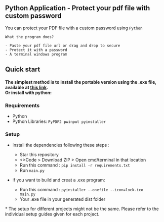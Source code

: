 ## Python Application - Protect your pdf file with custom password
You can protect your PDF file with a custom password using `Python`

[//]: # (<h4><p align="center"><img src="" width="800"/></p></h4>)

```
What the program does? 

- Paste your pdf file url or drag and drop to secure
- Protect it with a password 
- A terminal windows program
``` 

## Quick start 

<h4>The simplest method is to install the portable version using the .exe file, available at <a href="fake">this link</a>.
<br>
Or install with <b>python</b>:

### Requirements

* Python
* Python Libraries: `PyPDF2 pwinput pyinstaller`

### Setup 

- Install the dependencies following these steps : 

  - Star this repository
  - <>Code > Download ZIP > Open cmd/terminal in that location
  - Run this command : `pip install -r requirements.txt`
  - Run `main.py`


- If you want to build and creat a .exe program:

  - Run this command : `pyinstaller --onefile --icon=lock.ico  main.py`
  - Your .exe file in your generated dist folder
  
\* The setup for different projects might not be the same. Please refer to the individual setup guides given for each project.
<br>
